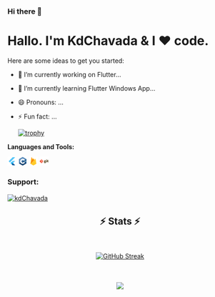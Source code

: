 ### Hi there 👋

<h1>Hallo. I'm KdChavada & I ❤️ code.</h1>
 

Here are some ideas to get you started:

- 🔭 I’m currently working on Flutter...
- 🌱 I’m currently learning Flutter Windows App...
- 😄 Pronouns: ...
- ⚡ Fun fact: ...



  [![trophy](https://github-profile-trophy.vercel.app/?username=kdChavada&theme=onedark)](https://github.com/ryo-ma/github-profile-trophy)


**Languages and Tools:**  

<code><img height="20" src="https://raw.githubusercontent.com/github/explore/80688e429a7d4ef2fca1e82350fe8e3517d3494d/topics/flutter/flutter.png"></code>
<code><img height="20" src="https://raw.githubusercontent.com/github/explore/80688e429a7d4ef2fca1e82350fe8e3517d3494d/topics/cpp/cpp.png"></code>
<code><img height="20" src="https://raw.githubusercontent.com/github/explore/80688e429a7d4ef2fca1e82350fe8e3517d3494d/topics/firebase/firebase.png"></code>
<code><img height="20" src="https://raw.githubusercontent.com/github/explore/80688e429a7d4ef2fca1e82350fe8e3517d3494d/topics/git/git.png"></code>

<!-- [![Top Langs](https://github-readme-stats.vercel.app/api/top-langs/?username=kdChavada&layout=compact)](https://github.com/anuraghazra/github-readme-stats)
![Anurag's GitHub stats](https://github-readme-stats.vercel.app/api?username=kdChavada&show_icons=true&theme=radical) -->
<h3 align="left">Support:</h3>
<p><a href="https://www.buymeacoffee.com/kkweb99F"> <img align="center" src="https://cdn.buymeacoffee.com/buttons/v2/default-yellow.png" height="50" width="210" alt="kdChavada" /></a></p>

<h2 align="center">⚡ Stats ⚡</h2>
<br>
<p align=center>
  <div align=center>
  
  [![GitHub Streak](https://streak-stats.demolab.com?user=kdChavada&theme=dark&hide_border=true&border_radius=5.5&date_format=j%20M%5B%20Y%5D)](https://git.io/streak-stats)
   
  </div>
  <br> <br>
  <div align=center>
    <a href="https://github.com/anuraghazra/github-readme-stats">
      <img width=325 align="center" src="https://github-readme-stats.vercel.app/api/top-langs/?username=zumrudu-anka&hide=c%23,powershell,Mathematica,Ruby,Objective-C,Objective-C%2b%2b,Cuda&title_color=61dafb&text_color=ffffff&icon_color=61dafb&bg_color=20232a&langs_count=8&layout=compact&border_color=61dafb&hide_border=true" />
    </a>
  </div>
   
</p>
